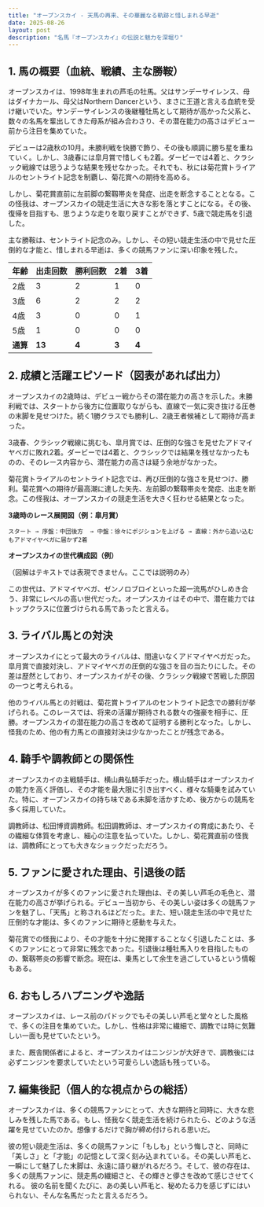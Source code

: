 ```yaml
---
title: "オープンスカイ - 天馬の再来、その華麗なる軌跡と惜しまれる早逝"
date: 2025-08-26
layout: post
description: "名馬『オープンスカイ』の伝説と魅力を深堀り"
---
```


## 1. 馬の概要（血統、戦績、主な勝鞍）

オープンスカイは、1998年生まれの芦毛の牡馬。父はサンデーサイレンス、母はダイナカール、母父はNorthern Dancerという、まさに王道と言える血統を受け継いでいた。サンデーサイレンスの後継種牡馬として期待が高かった父系と、数々の名馬を輩出してきた母系が組み合わさり、その潜在能力の高さはデビュー前から注目を集めていた。

デビューは2歳秋の10月。未勝利戦を快勝で飾り、その後も順調に勝ち星を重ねていく。しかし、3歳春には皐月賞で惜しくも2着。ダービーでは4着と、クラシック戦線では思うような結果を残せなかった。それでも、秋には菊花賞トライアルのセントライト記念を制覇し、菊花賞への期待を高める。

しかし、菊花賞直前に左前脚の繋靱帯炎を発症、出走を断念することとなる。この怪我は、オープンスカイの競走生活に大きな影を落とすことになる。その後、復帰を目指すも、思うような走りを取り戻すことができず、5歳で競走馬を引退した。

主な勝鞍は、セントライト記念のみ。しかし、その短い競走生活の中で見せた圧倒的な才能と、惜しまれる早逝は、多くの競馬ファンに深い印象を残した。

| 年齢 | 出走回数 | 勝利回数 | 2着 | 3着 |
|---|---|---|---|---|
| 2歳 | 3 | 2 | 1 | 0 |
| 3歳 | 6 | 2 | 2 | 2 |
| 4歳 | 3 | 0 | 0 | 1 |
| 5歳 | 1 | 0 | 0 | 0 |
| **通算** | **13** | **4** | **3** | **4** |


## 2. 成績と活躍エピソード（図表があれば出力）

オープンスカイの2歳時は、デビュー戦からその潜在能力の高さを示した。未勝利戦では、スタートから後方に位置取りながらも、直線で一気に突き抜ける圧巻の末脚を見せつけた。続く1勝クラスでも勝利し、2歳王者候補として期待が高まった。

3歳春、クラシック戦線に挑むも、皐月賞では、圧倒的な強さを見せたアドマイヤベガに敗れ2着。ダービーでは4着と、クラシックでは結果を残せなかったものの、そのレース内容から、潜在能力の高さは疑う余地がなかった。

菊花賞トライアルのセントライト記念では、再び圧倒的な強さを見せつけ、勝利。菊花賞への期待が最高潮に達した矢先、左前脚の繋靱帯炎を発症、出走を断念。この怪我は、オープンスカイの競走生活を大きく狂わせる結果となった。


**3歳時のレース展開図（例：皐月賞）**

```
スタート → 序盤：中団後方  → 中盤：徐々にポジションを上げる → 直線：外から追い込むもアドマイヤベガに届かず2着
```

**オープンスカイの世代構成図（例）**

（図解はテキストでは表現できません。ここでは説明のみ）

この世代は、アドマイヤベガ、ゼンノロブロイといった超一流馬がひしめき合う、非常にレベルの高い世代だった。オープンスカイはその中で、潜在能力ではトップクラスに位置づけられる馬であったと言える。


## 3. ライバル馬との対決

オープンスカイにとって最大のライバルは、間違いなくアドマイヤベガだった。皐月賞で直接対決し、アドマイヤベガの圧倒的な強さを目の当たりにした。その差は歴然としており、オープンスカイがその後、クラシック戦線で苦戦した原因の一つと考えられる。

他のライバル馬との対戦は、菊花賞トライアルのセントライト記念での勝利が挙げられる。このレースでは、将来の活躍が期待される数々の強豪を相手に、圧勝。オープンスカイの潜在能力の高さを改めて証明する勝利となった。しかし、怪我のため、他の有力馬との直接対決は少なかったことが残念である。


## 4. 騎手や調教師との関係性

オープンスカイの主戦騎手は、横山典弘騎手だった。横山騎手はオープンスカイの能力を高く評価し、その才能を最大限に引き出すべく、様々な騎乗を試みていた。特に、オープンスカイの持ち味である末脚を活かすため、後方からの競馬を多く採用していた。

調教師は、松田博資調教師。松田調教師は、オープンスカイの育成にあたり、その繊細な体質を考慮し、細心の注意を払っていた。しかし、菊花賞直前の怪我は、調教師にとっても大きなショックだっただろう。


## 5. ファンに愛された理由、引退後の話

オープンスカイが多くのファンに愛された理由は、その美しい芦毛の毛色と、潜在能力の高さが挙げられる。デビュー当初から、その美しい姿は多くの競馬ファンを魅了し、「天馬」と称されるほどだった。また、短い競走生活の中で見せた圧倒的な才能は、多くのファンに期待と感動を与えた。

菊花賞での怪我により、その才能を十分に発揮することなく引退したことは、多くのファンにとって非常に残念であった。引退後は種牡馬入りを目指したものの、繋靱帯炎の影響で断念。現在は、乗馬として余生を過ごしているという情報もある。


## 6. おもしろハプニングや逸話

オープンスカイは、レース前のパドックでもその美しい芦毛と堂々とした風格で、多くの注目を集めていた。しかし、性格は非常に繊細で、調教では時に気難しい一面も見せていたという。

また、厩舎関係者によると、オープンスカイはニンジンが大好きで、調教後には必ずニンジンを要求していたという可愛らしい逸話も残っている。


## 7. 編集後記（個人的な視点からの総括）

オープンスカイは、多くの競馬ファンにとって、大きな期待と同時に、大きな悲しみを残した馬である。もし、怪我なく競走生活を続けられたら、どのような活躍を見せていたのか。想像するだけで胸が締め付けられる思いだ。

彼の短い競走生活は、多くの競馬ファンに「もしも」という悔しさと、同時に「美しさ」と「才能」の記憶として深く刻み込まれている。その美しい芦毛と、一瞬にして魅了した末脚は、永遠に語り継がれるだろう。そして、彼の存在は、多くの競馬ファンに、競走馬の繊細さと、その輝きと儚さを改めて感じさせてくれる。  彼の名前を聞くたびに、あの美しい芦毛と、秘めたる力を感じずにはいられない、そんな名馬だったと言えるだろう。
